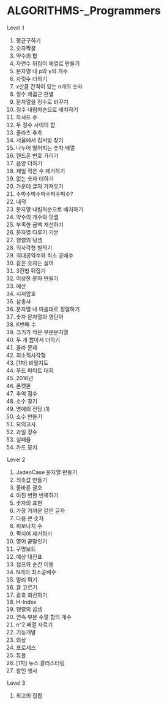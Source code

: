 # ALGORITHMS-\_Programmers

Level 1

1. 평균구하기
2. 숫자짝꿍
3. 약수의 합
4. 자연수 뒤집어 배열로 만들기
5. 문자열 내 p와 y의 개수
6. 자릿수 더하기
7. x만큼 간격이 있는 n개의 숫자
8. 정수 제곱근 판별
9. 문자열을 정수로 바꾸기
10. 정수 내림차순으로 배치하기
11. 하샤드 수
12. 두 정수 사이의 합
13. 콜라츠 추축
14. 서울에서 김서방 찾기
15. 나누어 떨어지는 숫자 배열
16. 핸드폰 번호 가리기
17. 음양 더하기
18. 제일 작은 수 제거하기
19. 없는 숫자 더하기
20. 가운데 글자 가져오기
21. 수박수박수박수박수박수?
22. 내적
23. 문자열 내림차순으로 배치하기
24. 약수의 개수와 덧셈
25. 부족한 금액 계산하기
26. 문자열 다루기 기본
27. 행렬의 덧셈
28. 직사각형 별찍기
29. 최대공약수와 최소 공배수
30. 같은 숫자는 싫어
31. 3진법 뒤집기
32. 이상한 문자 만들기
33. 예산
34. 시저암호
35. 삼총사
36. 문자열 내 마음대로 정렬하기
37. 숫자 문자열과 영단어
38. K번째 수
39. 크기가 작은 부분문자열
40. 두 개 뽑아서 더하기
41. 콜라 문제
42. 최소직사각형
43. [1차] 비밀지도
44. 푸드 파이트 대회
45. 2016년
46. 폰켓몬
47. 추억 점수
48. 소수 찾기
49. 명예의 전당 (1)
50. 소수 만들기
51. 모의고사
52. 과일 장수
53. 실패율
54. 카드 뭉치

Level 2

1. JadenCase 문자열 만들기
2. 최솟값 만들기
3. 올바른 괄호
4. 이진 변환 반복하기
5. 숫자의 표현
6. 가장 가까운 같은 글자
7. 다음 큰 숫자
8. 피보나치 수
9. 짝지어 제거하기
10. 영어 끝말잇기
11. 구명보트
12. 예상 대진표
13. 점프와 순간 이동
14. N개의 최소공배수
15. 멀리 뛰기
16. 귤 고르기
17. 괄호 회전하기
18. H-Index
19. 행렬의 곱셈
20. 연속 부분 수열 합의 개수
21. n^2 배열 자르기
22. 기능개발
23. 의상
24. 프로세스
25. 튜플
26. [1차] 뉴스 클러스터링
27. 할인 행사

Level 3

1. 최고의 집합
